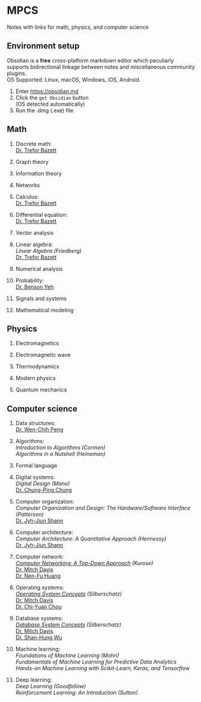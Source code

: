 # MPCS
Notes with links for math, physics, and computer science

## Environment setup
Obsidian is a **free** cross-platform markdown editor which peculiarly supports bidirectional linkage between notes and miscellaneous community plugins. 
<br>
OS Supported: Linux, macOS, Windows, iOS, Android.
<br>
1. Enter https://obsidian.md
2. Click the `get Obsidian` button <br>(OS detected automatically)
3. Run the .dmg (.exe) file

## Math
1. Discrete math: <br>
   [Dr. Trefor Bazett](https://www.youtube.com/playlist?list=PLHXZ9OQGMqxersk8fUxiUMSIx0DBqsKZS)
   
2. Graph theory<br>
   
3. Information theory<br>
   
4. Networks<br>
   
5. Calculus: <br>
   [Dr. Trefor Bazett](https://www.youtube.com/c/DrTreforBazett/playlists)
   
6. Differential equation: <br>
   [Dr. Trefor Bazett](https://www.youtube.com/c/DrTreforBazett/playlists)
   
7. Vector analysis<br>
   
8. Linear algebra: <br>
   *Linear Algebra (Friedberg)*<br>
   [Dr. Trefor Bazett](https://www.youtube.com/playlist?list=PLHXZ9OQGMqxfUl0tcqPNTJsb7R6BqSLo6)
   
9. Numerical analysis<br>
   
10. Probability: <br>
    [Dr. Benson Yeh](https://www.youtube.com/playlist?list=PLw9fh2FrjAqu1Gj_WznO-humCJT-OB2zF)
    
11. Signals and systems<br>
    
12. Mathematical modeling<br>

## Physics
1. Electromagnetics<br>
   
2. Electromagnetic wave<br>
   
3. Thermodynamics<br>
   
4. Modern physics<br>
   
5. Quantum mechanics<br>

## Computer science
1. Data structures: <br>
   [Dr. Wen-Chih Peng](https://www.youtube.com/watch?v=3503j2L6qNA&list=PLj6E8qlqmkFusQlwukXMUDVdYfd7oPyr3)
   
2. Algorithms: <br>
   *Introduction to Algorithms (Cormen)*<br>
   *Algorithms in a Nutshell (Heineman)*
   
3. Formal language<br>
   
4. Digital systems: <br>
   *Digital Design (Mano)*<br>
   [Dr. Chung-Ping Chung](https://www.youtube.com/watch?v=jB5jShUS6mg&list=PLj6E8qlqmkFvLrTINWmRqmc4ORb6ZOvnX)
   
5. Computer organization: <br>
   *Computer Organization and Design: The Hardware/Software Interface (Patterson)*<br>
   [Dr. Jyh-Jiun Shann](https://www.youtube.com/playlist?list=PLQVlxVRlwkisVMS7BjfJoI3A748wp_kSx)
   
6. Computer architecture: <br>
   *Computer Architecture: A Quantitative Approach (Hennessy)*<br>
   [Dr. Jyh-Jiun Shann](https://www.youtube.com/watch?v=xNMmBXzjPb4&list=PLj6E8qlqmkFuNeStWpmAZh0Uq1-8Y8PeL)
   
7. Computer network: <br>
   *[Computer Networking: A Top-Down Approach](http://gaia.cs.umass.edu/kurose_ross/index.php) (Kurose)*<br>
   [Dr. Mitch Davis](https://www.youtube.com/watch?v=csBg_ISJGnA&list=PLW1yb8L3S1njNqzXgaxUAgAxscBef1RfV)<br>
   [Dr. Nen-Fu Huang](https://www.youtube.com/watch?v=gyp2r3FZ_Y8&list=PLS0SUwlYe8cxktXNovos9xleroaWyb-z5)
   
8. Operating systems: <br>
   *[Operating System Concepts](https://codex.cs.yale.edu/avi/os-book/OS10/index.html) (Silberschatz)*<br>
   [Dr. Mitch Davis](https://www.youtube.com/watch?v=zJTqTs7Ujr8&list=PLW1yb8L3S1ngGmtKlI5XYcTNQQ1r3xZvq)<br>
   [Dr. Chi-Yuan Chou](https://www.youtube.com/playlist?list=PL9jciz8qz_zyO55qECi2PD3k6lgxluYEV)
   
9. Database systems: <br>
   *[Database System Concepts](https://db-book.com) (Silberschatz)*<br>
   [Dr. Mitch Davis](https://www.youtube.com/watch?v=HqD6sJDNadw&list=PLW1yb8L3S1ngmEQ3q9BsI9Mf37BRahkch)<br>
   [Dr. Shan-Hung Wu](https://www.youtube.com/watch?v=h2-S2B9tRk0&list=PLS0SUwlYe8cyln89Srqmmlw42CiCBT6Zn)
   
10. Machine learning: <br>
    *Foundations of Machine Learning (Mohri)*<br>
    *Fundamentals of Machine Learning for Predictive Data Analytics*<br>
    *Hands-on Machine Learning with Scikit-Learn, Keras, and Tensorflow*
    
11. Deep learning: <br>
    *Deep Learning (Goodfellow)*<br>
    *Reinforcement Learning: An Introduction (Sutton)*
